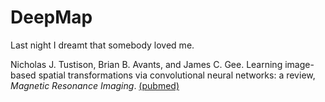 # DeepMap
Last night I dreamt that somebody loved me.


Nicholas J. Tustison, Brian B. Avants, and James C. Gee.
Learning image-based spatial transformations via convolutional neural networks: a review,
_Magnetic Resonance Imaging_.  [(pubmed)](https://www.ncbi.nlm.nih.gov/pubmed/31200026)